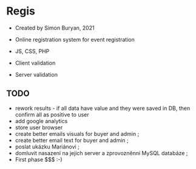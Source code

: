 # Regis

- Created by Simon Buryan, 2021

- Online registration system for event registration
- JS, CSS, PHP
- Client validation
- Server validation

## TODO

- rework results - if all data have value and they were saved in DB, then confirm all as positive to user
- add google analytics
- store user browser
- create better emails visuals for buyer and admin ;
- create better email text for buyer and admin ;
- poslat ukázku Mariánovi ;
- domluvit nasazení na jejich server a zprovozněnní MySQL databáze ;
- First phase $$$ :-)
